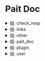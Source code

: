 # Pait Doc
<details><summary>组: check_resp</summary>

### 名称: TextResponseHanler.get

- API信息

    |作者|状态|函数|摘要|
    |---|---|---|---|
    |so1n    |<font color=#DC143C>undefined</font>    |<abbr title="file:/home/so1n/github/pait/example/param_verify/tornado_example.py;line: 408">TextResponseHanler.get</abbr>|    |
- 路径: /api/text-resp$
- 方法: get
- 请求:
- 响应:

    - TextRespModel

        - 响应信息

            |状态码|媒体类型|描述|
            |---|---|---|
            |200|text/plain|text response|
        - Header
            {'X-Example-Type': 'text'}

### 名称: HtmlResponseHanler.get

- API信息

    |作者|状态|函数|摘要|
    |---|---|---|---|
    |so1n    |<font color=#DC143C>undefined</font>    |<abbr title="file:/home/so1n/github/pait/example/param_verify/tornado_example.py;line: 416">HtmlResponseHanler.get</abbr>|    |
- 路径: /api/html-resp$
- 方法: get
- 请求:
- 响应:

    - HtmlRespModel

        - 响应信息

            |状态码|媒体类型|描述|
            |---|---|---|
            |200|text/html|html response|
        - Header
            {'X-Example-Type': 'html'}

### 名称: FileResponseHanler.get

- API信息

    |作者|状态|函数|摘要|
    |---|---|---|---|
    |so1n    |<font color=#DC143C>undefined</font>    |<abbr title="file:/home/so1n/github/pait/example/param_verify/tornado_example.py;line: 424">FileResponseHanler.get</abbr>|    |
- 路径: /api/file-resp$
- 方法: get
- 请求:
- 响应:

    - FileRespModel

        - 响应信息

            |状态码|媒体类型|描述|
            |---|---|---|
            |200|application/octet-stream|file response|
        - Header
            {'X-Example-Type': 'file'}

</details><details><summary>组: links</summary>

### 名称: LoginHanlder.post

- API信息

    |作者|状态|函数|摘要|
    |---|---|---|---|
    |so1n    |<font color=#DC143C>undefined</font>    |<abbr title="file:/home/so1n/github/pait/example/param_verify/tornado_example.py;line: 437">LoginHanlder.post</abbr>|    |
- 路径: /api/login$
- 方法: post
- 请求:
    - Body 参数

        |参数名称|类型|默认|示例|描述|其它|
        |---|---|---|---|---|---|
        |password|string|**`必填`**| |password||
        |uid|string|**`必填`**| |user id||
- 响应:

    - LoginRespModel

        - 响应信息

            |状态码|媒体类型|描述|
            |---|---|---|
            |200|application/json|login response|
        - 响应数据

            |参数名称|类型|默认|示例|描述|其它|
            |---|---|---|---|---|---|
            |code|integer| | |api code||
            |data.token|string|**`必填`**| | ||
            |msg|string|success| |api status msg||
        - 示例响应Json数据

            ```json
            {
              "code": 0,
              "msg": "success",
              "data": {
                "token": ""
              }
            }
            ```


### 名称: GetUserHandler.get

- API信息

    |作者|状态|函数|摘要|
    |---|---|---|---|
    |so1n    |<font color=#DC143C>undefined</font>    |<abbr title="file:/home/so1n/github/pait/example/param_verify/tornado_example.py;line: 450">GetUserHandler.get</abbr>|    |
- 路径: /api/user$
- 方法: get
- 请求:
    - Header 参数

        |参数名称|类型|默认|示例|描述|其它|
        |---|---|---|---|---|---|
        |token|string| |<pait.model.template.TemplateVar object at 0x7f12311cd0b8>|token||
- 响应:

    - SuccessRespModel

        - 响应信息

            |状态码|媒体类型|描述|
            |---|---|---|
            |200|application/json|success response|
        - 响应数据

            |参数名称|类型|默认|示例|描述|其它|
            |---|---|---|---|---|---|
            |code|integer| | |api code||
            |msg|string|success| |api status msg||
        - 示例响应Json数据

            ```json
            {
              "code": 0,
              "msg": "success"
            }
            ```


</details><details><summary>组: other</summary>

### 名称: ~~RaiseTipHandler.post~~



**描述**:test pait raise tip

- API信息

    |作者|状态|函数|摘要|
    |---|---|---|---|
    |so1n    |<font color=#DC143C>abandoned</font>    |<abbr title="file:/home/so1n/github/pait/example/param_verify/tornado_example.py;line: 82">RaiseTipHandler.post</abbr>|    |
- 路径: /api/raise-tip$
- 方法: post
- 请求:
    - Header 参数

        |参数名称|类型|默认|示例|描述|其它|
        |---|---|---|---|---|---|
        |content__type|string|**`必填`**| |content-type||
- 响应:

    - SimpleRespModel

        - 响应信息

            |状态码|媒体类型|描述|
            |---|---|---|
            |200|application/json|success response|
        - 响应数据

            |参数名称|类型|默认|示例|描述|其它|
            |---|---|---|---|---|---|
            |code|integer| | |api code||
            |data|object|**`必填`**| |success result||
            |msg|string|success| |api status msg||
        - 示例响应Json数据

            ```json
            {
              "code": 0,
              "msg": "success",
              "data": {}
            }
            ```

    - FailRespModel

        - 响应信息

            |状态码|媒体类型|描述|
            |---|---|---|
            |200|application/json|fail response|
        - 响应数据

            |参数名称|类型|默认|示例|描述|其它|
            |---|---|---|---|---|---|
            |code|integer|1| |api code||
            |msg|string|fail| |api status msg||
        - 示例响应Json数据

            ```json
            {
              "code": 1,
              "msg": "fail"
            }
            ```


### 名称: DependHandler.post



**描述**:Test Method:Post request, Pydantic Model

- API信息

    |作者|状态|函数|摘要|
    |---|---|---|---|
    |so1n    |<font color=#32CD32>release</font>    |<abbr title="file:/home/so1n/github/pait/example/param_verify/tornado_example.py;line: 118">DependHandler.post</abbr>|    |
- 路径: /api/depend$
- 方法: post
- 请求:
    - Body 参数

        |参数名称|类型|默认|示例|描述|其它|
        |---|---|---|---|---|---|
        |age|integer|**`必填`**| |age|[`exclusiveMinimum:1`], [`exclusiveMaximum:100`]|
    - Header 参数

        |参数名称|类型|默认|示例|描述|其它|
        |---|---|---|---|---|---|
        |user-agent|string|**`必填`**| |user agent||
- 响应:

    - SimpleRespModel

        - 响应信息

            |状态码|媒体类型|描述|
            |---|---|---|
            |200|application/json|success response|
        - 响应数据

            |参数名称|类型|默认|示例|描述|其它|
            |---|---|---|---|---|---|
            |code|integer| | |api code||
            |data|object|**`必填`**| |success result||
            |msg|string|success| |api status msg||
        - 示例响应Json数据

            ```json
            {
              "code": 0,
              "msg": "success",
              "data": {}
            }
            ```

    - FailRespModel

        - 响应信息

            |状态码|媒体类型|描述|
            |---|---|---|
            |200|application/json|fail response|
        - 响应数据

            |参数名称|类型|默认|示例|描述|其它|
            |---|---|---|---|---|---|
            |code|integer|1| |api code||
            |msg|string|fail| |api status msg||
        - 示例响应Json数据

            ```json
            {
              "code": 1,
              "msg": "fail"
            }
            ```


### 名称: SameAliasHandler.get

- API信息

    |作者|状态|函数|摘要|
    |---|---|---|---|
    |so1n    |<font color=#32CD32>release</font>    |<abbr title="file:/home/so1n/github/pait/example/param_verify/tornado_example.py;line: 134">SameAliasHandler.get</abbr>|    |
- 路径: /api/same-alias$
- 方法: get
- 请求:
    - Header 参数

        |参数名称|类型|默认|示例|描述|其它|
        |---|---|---|---|---|---|
        |token|string| | | ||
    - Query 参数

        |参数名称|类型|默认|示例|描述|其它|
        |---|---|---|---|---|---|
        |token|string| | | ||
- 响应:

    - SimpleRespModel

        - 响应信息

            |状态码|媒体类型|描述|
            |---|---|---|
            |200|application/json|success response|
        - 响应数据

            |参数名称|类型|默认|示例|描述|其它|
            |---|---|---|---|---|---|
            |code|integer| | |api code||
            |data|object|**`必填`**| |success result||
            |msg|string|success| |api status msg||
        - 示例响应Json数据

            ```json
            {
              "code": 0,
              "msg": "success",
              "data": {}
            }
            ```

    - FailRespModel

        - 响应信息

            |状态码|媒体类型|描述|
            |---|---|---|
            |200|application/json|fail response|
        - 响应数据

            |参数名称|类型|默认|示例|描述|其它|
            |---|---|---|---|---|---|
            |code|integer|1| |api code||
            |msg|string|fail| |api status msg||
        - 示例响应Json数据

            ```json
            {
              "code": 1,
              "msg": "fail"
            }
            ```


### 名称: PaitModelHanler.post



**描述**:Test pait model

- API信息

    |作者|状态|函数|摘要|
    |---|---|---|---|
    |so1n    |<font color=#32CD32>release</font>    |<abbr title="file:/home/so1n/github/pait/example/param_verify/tornado_example.py;line: 305">PaitModelHanler.post</abbr>|    |
- 路径: /api/pait-model$
- 方法: post
- 请求:
    - Body 参数

        |参数名称|类型|默认|示例|描述|其它|
        |---|---|---|---|---|---|
        |user_info|object|**`必填`**| | |[`properties:{'user_name': {'title': 'User Name', 'description': 'user name', 'maxLength': 4, 'minLength': 2, 'type': 'string'}, 'age': {'title': 'Age', 'description': 'age', 'exclusiveMinimum': 1, 'exclusiveMaximum': 100, 'type': 'integer'}}`], [`required:['user_name', 'age']`]|
    - Header 参数

        |参数名称|类型|默认|示例|描述|其它|
        |---|---|---|---|---|---|
        |user-agent|string|**`必填`**| |user agent||
    - Query 参数

        |参数名称|类型|默认|示例|描述|其它|
        |---|---|---|---|---|---|
        |uid|integer|**`必填`**| |user id|[`exclusiveMinimum:10`], [`exclusiveMaximum:1000`]|
- 响应:

    - SimpleRespModel

        - 响应信息

            |状态码|媒体类型|描述|
            |---|---|---|
            |200|application/json|success response|
        - 响应数据

            |参数名称|类型|默认|示例|描述|其它|
            |---|---|---|---|---|---|
            |code|integer| | |api code||
            |data|object|**`必填`**| |success result||
            |msg|string|success| |api status msg||
        - 示例响应Json数据

            ```json
            {
              "code": 0,
              "msg": "success",
              "data": {}
            }
            ```

    - FailRespModel

        - 响应信息

            |状态码|媒体类型|描述|
            |---|---|---|
            |200|application/json|fail response|
        - 响应数据

            |参数名称|类型|默认|示例|描述|其它|
            |---|---|---|---|---|---|
            |code|integer|1| |api code||
            |msg|string|fail| |api status msg||
        - 示例响应Json数据

            ```json
            {
              "code": 1,
              "msg": "fail"
            }
            ```


### 名称: DependContextmanagerHanler.get

- API信息

    |作者|状态|函数|摘要|
    |---|---|---|---|
    |so1n    |<font color=#DC143C>undefined</font>    |<abbr title="file:/home/so1n/github/pait/example/param_verify/tornado_example.py;line: 312">DependContextmanagerHanler.get</abbr>|    |
- 路径: /api/check-depend-contextmanager$
- 方法: get
- 请求:
    - Query 参数

        |参数名称|类型|默认|示例|描述|其它|
        |---|---|---|---|---|---|
        |is_raise|boolean| | | ||
        |uid|integer|**`必填`**| |user id|[`exclusiveMinimum:10`], [`exclusiveMaximum:1000`]|
- 响应:

    - SuccessRespModel

        - 响应信息

            |状态码|媒体类型|描述|
            |---|---|---|
            |200|application/json|success response|
        - 响应数据

            |参数名称|类型|默认|示例|描述|其它|
            |---|---|---|---|---|---|
            |code|integer| | |api code||
            |msg|string|success| |api status msg||
        - 示例响应Json数据

            ```json
            {
              "code": 0,
              "msg": "success"
            }
            ```

    - FailRespModel

        - 响应信息

            |状态码|媒体类型|描述|
            |---|---|---|
            |200|application/json|fail response|
        - 响应数据

            |参数名称|类型|默认|示例|描述|其它|
            |---|---|---|---|---|---|
            |code|integer|1| |api code||
            |msg|string|fail| |api status msg||
        - 示例响应Json数据

            ```json
            {
              "code": 1,
              "msg": "fail"
            }
            ```


### 名称: DependAsyncContextmanagerHanler.get

- API信息

    |作者|状态|函数|摘要|
    |---|---|---|---|
    |so1n    |<font color=#DC143C>undefined</font>    |<abbr title="file:/home/so1n/github/pait/example/param_verify/tornado_example.py;line: 320">DependAsyncContextmanagerHanler.get</abbr>|    |
- 路径: /api/check-depend-async-contextmanager$
- 方法: get
- 请求:
    - Query 参数

        |参数名称|类型|默认|示例|描述|其它|
        |---|---|---|---|---|---|
        |is_raise|boolean| | | ||
        |uid|integer|**`必填`**| |user id|[`exclusiveMinimum:10`], [`exclusiveMaximum:1000`]|
- 响应:

    - SuccessRespModel

        - 响应信息

            |状态码|媒体类型|描述|
            |---|---|---|
            |200|application/json|success response|
        - 响应数据

            |参数名称|类型|默认|示例|描述|其它|
            |---|---|---|---|---|---|
            |code|integer| | |api code||
            |msg|string|success| |api status msg||
        - 示例响应Json数据

            ```json
            {
              "code": 0,
              "msg": "success"
            }
            ```

    - FailRespModel

        - 响应信息

            |状态码|媒体类型|描述|
            |---|---|---|
            |200|application/json|fail response|
        - 响应数据

            |参数名称|类型|默认|示例|描述|其它|
            |---|---|---|---|---|---|
            |code|integer|1| |api code||
            |msg|string|fail| |api status msg||
        - 示例响应Json数据

            ```json
            {
              "code": 1,
              "msg": "fail"
            }
            ```


### 名称: PreDependContextmanagerHanler.get

- API信息

    |作者|状态|函数|摘要|
    |---|---|---|---|
    |so1n    |<font color=#DC143C>undefined</font>    |<abbr title="file:/home/so1n/github/pait/example/param_verify/tornado_example.py;line: 328">PreDependContextmanagerHanler.get</abbr>|    |
- 路径: /api/check-pre-depend-contextmanager$
- 方法: get
- 请求:
    - Query 参数

        |参数名称|类型|默认|示例|描述|其它|
        |---|---|---|---|---|---|
        |is_raise|boolean| | | ||
        |uid|integer|**`必填`**| |user id|[`exclusiveMinimum:10`], [`exclusiveMaximum:1000`]|
- 响应:

    - SuccessRespModel

        - 响应信息

            |状态码|媒体类型|描述|
            |---|---|---|
            |200|application/json|success response|
        - 响应数据

            |参数名称|类型|默认|示例|描述|其它|
            |---|---|---|---|---|---|
            |code|integer| | |api code||
            |msg|string|success| |api status msg||
        - 示例响应Json数据

            ```json
            {
              "code": 0,
              "msg": "success"
            }
            ```

    - FailRespModel

        - 响应信息

            |状态码|媒体类型|描述|
            |---|---|---|
            |200|application/json|fail response|
        - 响应数据

            |参数名称|类型|默认|示例|描述|其它|
            |---|---|---|---|---|---|
            |code|integer|1| |api code||
            |msg|string|fail| |api status msg||
        - 示例响应Json数据

            ```json
            {
              "code": 1,
              "msg": "fail"
            }
            ```


### 名称: PreDependAsyncContextmanagerHanler.get

- API信息

    |作者|状态|函数|摘要|
    |---|---|---|---|
    |so1n    |<font color=#DC143C>undefined</font>    |<abbr title="file:/home/so1n/github/pait/example/param_verify/tornado_example.py;line: 338">PreDependAsyncContextmanagerHanler.get</abbr>|    |
- 路径: /api/check-pre-depend-async-contextmanager$
- 方法: get
- 请求:
    - Query 参数

        |参数名称|类型|默认|示例|描述|其它|
        |---|---|---|---|---|---|
        |is_raise|boolean| | | ||
        |uid|integer|**`必填`**| |user id|[`exclusiveMinimum:10`], [`exclusiveMaximum:1000`]|
- 响应:

    - SuccessRespModel

        - 响应信息

            |状态码|媒体类型|描述|
            |---|---|---|
            |200|application/json|success response|
        - 响应数据

            |参数名称|类型|默认|示例|描述|其它|
            |---|---|---|---|---|---|
            |code|integer| | |api code||
            |msg|string|success| |api status msg||
        - 示例响应Json数据

            ```json
            {
              "code": 0,
              "msg": "success"
            }
            ```

    - FailRespModel

        - 响应信息

            |状态码|媒体类型|描述|
            |---|---|---|
            |200|application/json|fail response|
        - 响应数据

            |参数名称|类型|默认|示例|描述|其它|
            |---|---|---|---|---|---|
            |code|integer|1| |api code||
            |msg|string|fail| |api status msg||
        - 示例响应Json数据

            ```json
            {
              "code": 1,
              "msg": "fail"
            }
            ```


</details><details><summary>组: pait_doc</summary>

### 名称: GetRedocHtmlHandle.get

- API信息

    |作者|状态|函数|摘要|
    |---|---|---|---|
    |    |<font color=#DC143C>undefined</font>    |<abbr title="file:/home/so1n/github/pait/pait/app/tornado/_route.py;line: 61">AddDocRoute._gen_route.<locals>.GetRedocHtmlHandle.get</abbr>|    |
- 路径: /redoc$
- 方法: get
- 请求:
    - Query 参数

        |参数名称|类型|默认|示例|描述|其它|
        |---|---|---|---|---|---|
        |url_dict|object|**`必填`**| |Set the template variable, for example, there is a template parameter token, then the requested parameter is template-token=xxx||
- 响应:


### 名称: GetSwaggerUiHtmlHandle.get

- API信息

    |作者|状态|函数|摘要|
    |---|---|---|---|
    |    |<font color=#DC143C>undefined</font>    |<abbr title="file:/home/so1n/github/pait/pait/app/tornado/_route.py;line: 70">AddDocRoute._gen_route.<locals>.GetSwaggerUiHtmlHandle.get</abbr>|    |
- 路径: /swagger$
- 方法: get
- 请求:
    - Query 参数

        |参数名称|类型|默认|示例|描述|其它|
        |---|---|---|---|---|---|
        |url_dict|object|**`必填`**| |Set the template variable, for example, there is a template parameter token, then the requested parameter is template-token=xxx||
- 响应:


### 名称: OpenApiHandle.get

- API信息

    |作者|状态|函数|摘要|
    |---|---|---|---|
    |    |<font color=#DC143C>undefined</font>    |<abbr title="file:/home/so1n/github/pait/pait/app/tornado/_route.py;line: 79">AddDocRoute._gen_route.<locals>.OpenApiHandle.get</abbr>|    |
- 路径: /openapi.json$
- 方法: get
- 请求:
    - Query 参数

        |参数名称|类型|默认|示例|描述|其它|
        |---|---|---|---|---|---|
        |pin_code|string| | | ||
        |url_dict|object|**`必填`**| |Set the template variable, for example, there is a template parameter token, then the requested parameter is template-token=xxx||
- 响应:


</details><details><summary>组: plugin</summary>

### 名称: AutoCompleteJsonHandler.get



**描述**:Test json plugin by resp type is dict

- API信息

    |作者|状态|函数|摘要|
    |---|---|---|---|
    |so1n    |<font color=#DC143C>undefined</font>    |<abbr title="file:/home/so1n/github/pait/example/param_verify/tornado_example.py;line: 461">AutoCompleteJsonHandler.get</abbr>|    |
- 路径: /api/auto-complete-json-plugin$
- 方法: get
- 请求:
    - Query 参数

        |参数名称|类型|默认|示例|描述|其它|
        |---|---|---|---|---|---|
        |age|integer|**`必填`**| |age|[`exclusiveMinimum:1`], [`exclusiveMaximum:100`]|
        |display_age|integer| | |display_age||
        |email|string|example@xxx.com| |user email||
        |uid|integer|**`必填`**| |user id|[`exclusiveMinimum:10`], [`exclusiveMaximum:1000`]|
        |user_name|string|**`必填`**| |user name|[`maxLength:4`], [`minLength:2`]|
- 响应:

    - UserSuccessRespModel3

        - 响应信息

            |状态码|媒体类型|描述|
            |---|---|---|
            |200|application/json|success response|
        - 响应数据

            |参数名称|类型|默认|示例|描述|其它|
            |---|---|---|---|---|---|
            |code|integer| | |api code||
            |data.age|integer|**`必填`**| |age|[`exclusiveMinimum:1`], [`exclusiveMaximum:100`]|
            |data.email|string|**`必填`**| |user email||
            |data.uid|integer|**`必填`**| |user id|[`exclusiveMinimum:10`], [`exclusiveMaximum:1000`]|
            |data.user_name|string|**`必填`**| |user name|[`maxLength:4`], [`minLength:2`]|
            |msg|string|success| |api status msg||
        - 示例响应Json数据

            ```json
            {
              "code": 0,
              "msg": "success",
              "data": {
                "uid": 0,
                "user_name": "",
                "age": 0,
                "email": ""
              }
            }
            ```


### 名称: CheckJsonPluginHandler.get



**描述**:Test json plugin by resp type is dict

- API信息

    |作者|状态|函数|摘要|
    |---|---|---|---|
    |so1n    |<font color=#DC143C>undefined</font>    |<abbr title="file:/home/so1n/github/pait/example/param_verify/tornado_example.py;line: 486">CheckJsonPluginHandler.get</abbr>|    |
- 路径: /api/check-json-plugin$
- 方法: get
- 请求:
    - Query 参数

        |参数名称|类型|默认|示例|描述|其它|
        |---|---|---|---|---|---|
        |age|integer|**`必填`**| |age|[`exclusiveMinimum:1`], [`exclusiveMaximum:100`]|
        |display_age|integer| | |display_age||
        |email|string|example@xxx.com| |user email||
        |uid|integer|**`必填`**| |user id|[`exclusiveMinimum:10`], [`exclusiveMaximum:1000`]|
        |user_name|string|**`必填`**| |user name|[`maxLength:4`], [`minLength:2`]|
- 响应:

    - UserSuccessRespModel3

        - 响应信息

            |状态码|媒体类型|描述|
            |---|---|---|
            |200|application/json|success response|
        - 响应数据

            |参数名称|类型|默认|示例|描述|其它|
            |---|---|---|---|---|---|
            |code|integer| | |api code||
            |data.age|integer|**`必填`**| |age|[`exclusiveMinimum:1`], [`exclusiveMaximum:100`]|
            |data.email|string|**`必填`**| |user email||
            |data.uid|integer|**`必填`**| |user id|[`exclusiveMinimum:10`], [`exclusiveMaximum:1000`]|
            |data.user_name|string|**`必填`**| |user name|[`maxLength:4`], [`minLength:2`]|
            |msg|string|success| |api status msg||
        - 示例响应Json数据

            ```json
            {
              "code": 0,
              "msg": "success",
              "data": {
                "uid": 0,
                "user_name": "",
                "age": 0,
                "email": ""
              }
            }
            ```


### 名称: CheckJsonPlugin1Handler.get



**描述**:Test json plugin by resp type is typed dict

- API信息

    |作者|状态|函数|摘要|
    |---|---|---|---|
    |so1n    |<font color=#DC143C>undefined</font>    |<abbr title="file:/home/so1n/github/pait/example/param_verify/tornado_example.py;line: 529">CheckJsonPlugin1Handler.get</abbr>|    |
- 路径: /api/check-json-plugin-1$
- 方法: get
- 请求:
    - Query 参数

        |参数名称|类型|默认|示例|描述|其它|
        |---|---|---|---|---|---|
        |age|integer|**`必填`**| |age|[`exclusiveMinimum:1`], [`exclusiveMaximum:100`]|
        |display_age|integer| | |display_age||
        |email|string|example@xxx.com| |user email||
        |uid|integer|**`必填`**| |user id|[`exclusiveMinimum:10`], [`exclusiveMaximum:1000`]|
        |user_name|string|**`必填`**| |user name|[`maxLength:4`], [`minLength:2`]|
- 响应:

    - UserSuccessRespModel3

        - 响应信息

            |状态码|媒体类型|描述|
            |---|---|---|
            |200|application/json|success response|
        - 响应数据

            |参数名称|类型|默认|示例|描述|其它|
            |---|---|---|---|---|---|
            |code|integer| | |api code||
            |data.age|integer|**`必填`**| |age|[`exclusiveMinimum:1`], [`exclusiveMaximum:100`]|
            |data.email|string|**`必填`**| |user email||
            |data.uid|integer|**`必填`**| |user id|[`exclusiveMinimum:10`], [`exclusiveMaximum:1000`]|
            |data.user_name|string|**`必填`**| |user name|[`maxLength:4`], [`minLength:2`]|
            |msg|string|success| |api status msg||
        - 示例响应Json数据

            ```json
            {
              "code": 0,
              "msg": "success",
              "data": {
                "uid": 0,
                "user_name": "",
                "age": 0,
                "email": ""
              }
            }
            ```


</details><details><summary>组: user</summary>

### 名称: PostHandler.post



**描述**:Test Method:Post Pydantic Model

- API信息

    |作者|状态|函数|摘要|
    |---|---|---|---|
    |so1n    |<font color=#32CD32>release</font>    |<abbr title="file:/home/so1n/github/pait/example/param_verify/tornado_example.py;line: 97">PostHandler.post</abbr>|    |
- 路径: /api/post$
- 方法: post
- 请求:
    - Body 参数

        |参数名称|类型|默认|示例|描述|其它|
        |---|---|---|---|---|---|
        |age|integer|**`必填`**|25|age|[`exclusiveMinimum:1`], [`exclusiveMaximum:100`]|
        |sex|enum|Only choose from: `man`,`woman`| |sex|[`enum:['man', 'woman']`]|
        |uid|integer|**`必填`**|123|user id|[`exclusiveMinimum:10`], [`exclusiveMaximum:1000`]|
        |user_name|string|**`必填`**|so1n|user name|[`maxLength:4`], [`minLength:2`]|
    - Header 参数

        |参数名称|类型|默认|示例|描述|其它|
        |---|---|---|---|---|---|
        |Content-Type|string|**`必填`**| |content-type||
- 响应:

    - UserSuccessRespModel

        - 响应信息

            |状态码|媒体类型|描述|
            |---|---|---|
            |200|application/json|success response|
        - 响应数据

            |参数名称|类型|默认|示例|描述|其它|
            |---|---|---|---|---|---|
            |code|integer| | |api code||
            |data.age|integer|99| |age|[`exclusiveMinimum:1`], [`exclusiveMaximum:100`]|
            |data.content_type|string|**`必填`**| |content-type||
            |data.uid|integer|666| |user id|[`exclusiveMinimum:10`], [`exclusiveMaximum:1000`]|
            |data.user_name|string|mock_name| |user name|[`maxLength:10`], [`minLength:2`]|
            |msg|string|success| |api status msg||
        - 示例响应Json数据

            ```json
            {
              "code": 0,
              "msg": "success",
              "data": {
                "uid": 666,
                "user_name": "mock_name",
                "age": 99,
                "sex": "man",
                "content_type": ""
              }
            }
            ```

    - FailRespModel

        - 响应信息

            |状态码|媒体类型|描述|
            |---|---|---|
            |200|application/json|fail response|
        - 响应数据

            |参数名称|类型|默认|示例|描述|其它|
            |---|---|---|---|---|---|
            |code|integer|1| |api code||
            |msg|string|fail| |api status msg||
        - 示例响应Json数据

            ```json
            {
              "code": 1,
              "msg": "fail"
            }
            ```


### 名称: FieldDefaultFactoryHandler.post

- API信息

    |作者|状态|函数|摘要|
    |---|---|---|---|
    |so1n    |<font color=#00BFFF>test</font>    |<abbr title="file:/home/so1n/github/pait/example/param_verify/tornado_example.py;line: 146">FieldDefaultFactoryHandler.post</abbr>|    |
- 路径: /api/field-default-factory$
- 方法: post
- 请求:
    - Body 参数

        |参数名称|类型|默认|示例|描述|其它|
        |---|---|---|---|---|---|
        |data_dict|object|**`必填`**| |test default factory||
        |data_list|array|**`必填`**| |test default factory|[`items:{'type': 'string'}`]|
        |demo_value|integer|**`必填`**| |Json body value not empty||
- 响应:

    - SimpleRespModel

        - 响应信息

            |状态码|媒体类型|描述|
            |---|---|---|
            |200|application/json|success response|
        - 响应数据

            |参数名称|类型|默认|示例|描述|其它|
            |---|---|---|---|---|---|
            |code|integer| | |api code||
            |data|object|**`必填`**| |success result||
            |msg|string|success| |api status msg||
        - 示例响应Json数据

            ```json
            {
              "code": 0,
              "msg": "success",
              "data": {}
            }
            ```

    - FailRespModel

        - 响应信息

            |状态码|媒体类型|描述|
            |---|---|---|
            |200|application/json|fail response|
        - 响应数据

            |参数名称|类型|默认|示例|描述|其它|
            |---|---|---|---|---|---|
            |code|integer|1| |api code||
            |msg|string|fail| |api status msg||
        - 示例响应Json数据

            ```json
            {
              "code": 1,
              "msg": "fail"
            }
            ```


### 名称: PaitBaseFieldHandler.post

- API信息

    |作者|状态|函数|摘要|
    |---|---|---|---|
    |so1n    |<font color=#32CD32>release</font>    |<abbr title="file:/home/so1n/github/pait/example/param_verify/tornado_example.py;line: 163">PaitBaseFieldHandler.post</abbr>|    |
- 路径: /api/pait-base-field/(?P<age>\w+)$
- 方法: post
- 请求:
    - Cookie 参数

        |参数名称|类型|默认|示例|描述|其它|
        |---|---|---|---|---|---|
        |cookie|object|**`必填`**| |cookie||
    - File 参数

        |参数名称|类型|默认|示例|描述|其它|
        |---|---|---|---|---|---|
        |upload_file|object|**`必填`**| |upload file||
    - Form 参数

        |参数名称|类型|默认|示例|描述|其它|
        |---|---|---|---|---|---|
        |a|string|**`必填`**| |form data||
        |b|string|**`必填`**| |form data||
    - Multiform 参数

        |参数名称|类型|默认|示例|描述|其它|
        |---|---|---|---|---|---|
        |c|array|**`必填`**| |form data|[`items:{'type': 'string'}`]|
    - Multiquery 参数

        |参数名称|类型|默认|示例|描述|其它|
        |---|---|---|---|---|---|
        |multi_user_name|array|**`必填`**| |user name|[`maxLength:4`], [`minLength:2`], [`items:{'type': 'string', 'minLength': 2, 'maxLength': 4}`]|
    - Path 参数

        |参数名称|类型|默认|示例|描述|其它|
        |---|---|---|---|---|---|
        |age|integer|**`必填`**| |age|[`exclusiveMinimum:1`], [`exclusiveMaximum:100`]|
    - Query 参数

        |参数名称|类型|默认|示例|描述|其它|
        |---|---|---|---|---|---|
        |email|string|example@xxx.com| |user email||
        |sex|enum|Only choose from: `man`,`woman`| |sex|[`enum:['man', 'woman']`]|
        |uid|integer|**`必填`**| |user id|[`exclusiveMinimum:10`], [`exclusiveMaximum:1000`]|
        |user_name|string|**`必填`**| |user name|[`maxLength:4`], [`minLength:2`]|
- 响应:

    - SimpleRespModel

        - 响应信息

            |状态码|媒体类型|描述|
            |---|---|---|
            |200|application/json|success response|
        - 响应数据

            |参数名称|类型|默认|示例|描述|其它|
            |---|---|---|---|---|---|
            |code|integer| | |api code||
            |data|object|**`必填`**| |success result||
            |msg|string|success| |api status msg||
        - 示例响应Json数据

            ```json
            {
              "code": 0,
              "msg": "success",
              "data": {}
            }
            ```

    - FailRespModel

        - 响应信息

            |状态码|媒体类型|描述|
            |---|---|---|
            |200|application/json|fail response|
        - 响应数据

            |参数名称|类型|默认|示例|描述|其它|
            |---|---|---|---|---|---|
            |code|integer|1| |api code||
            |msg|string|fail| |api status msg||
        - 示例响应Json数据

            ```json
            {
              "code": 1,
              "msg": "fail"
            }
            ```


### 名称: MockHandler.get



**描述**:Test Field

- API信息

    |作者|状态|函数|摘要|
    |---|---|---|---|
    |so1n    |<font color=#32CD32>release</font>    |<abbr title="file:/home/so1n/github/pait/example/param_verify/tornado_example.py;line: 271">MockHandler.get</abbr>|    |
- 路径: /api/mock/(?P<age>\w+)$
- 方法: get
- 请求:
    - Multiquery 参数

        |参数名称|类型|默认|示例|描述|其它|
        |---|---|---|---|---|---|
        |multi_user_name|array|**`必填`**| |user name|[`maxLength:4`], [`minLength:2`], [`items:{'type': 'string', 'minLength': 2, 'maxLength': 4}`]|
    - Path 参数

        |参数名称|类型|默认|示例|描述|其它|
        |---|---|---|---|---|---|
        |age|integer|**`必填`**| |age||
    - Query 参数

        |参数名称|类型|默认|示例|描述|其它|
        |---|---|---|---|---|---|
        |email|string|example@xxx.com| |user email||
        |sex|enum|Only choose from: `man`,`woman`| |sex|[`enum:['man', 'woman']`]|
        |uid|integer|**`必填`**| |user id|[`exclusiveMinimum:10`], [`exclusiveMaximum:1000`]|
        |user_name|string|**`必填`**| |user name|[`maxLength:4`], [`minLength:2`]|
- 响应:

    - UserSuccessRespModel2

        - 响应信息

            |状态码|媒体类型|描述|
            |---|---|---|
            |200|application/json|success response|
        - 响应数据

            |参数名称|类型|默认|示例|描述|其它|
            |---|---|---|---|---|---|
            |code|integer| | |api code||
            |data.age|integer|**`必填`**|99|age|[`exclusiveMinimum:1`], [`exclusiveMaximum:100`]|
            |data.email|string|**`必填`**|example@so1n.me|user email||
            |data.multi_user_name|array|**`必填`**|['mock_name']|user name|[`maxLength:10`], [`minLength:2`], [`items:{'type': 'string', 'minLength': 2, 'maxLength': 10}`]|
            |data.uid|integer|**`必填`**|666|user id|[`exclusiveMinimum:10`], [`exclusiveMaximum:1000`]|
            |data.user_name|string|**`必填`**|mock_name|user name|[`maxLength:10`], [`minLength:2`]|
            |msg|string|success| |api status msg||
        - 示例响应Json数据

            ```json
            {
              "code": 0,
              "msg": "success",
              "data": {
                "uid": 666,
                "user_name": "mock_name",
                "multi_user_name": [],
                "sex": "man",
                "age": 99,
                "email": "example@so1n.me"
              }
            }
            ```

    - FailRespModel

        - 响应信息

            |状态码|媒体类型|描述|
            |---|---|---|
            |200|application/json|fail response|
        - 响应数据

            |参数名称|类型|默认|示例|描述|其它|
            |---|---|---|---|---|---|
            |code|integer|1| |api code||
            |msg|string|fail| |api status msg||
        - 示例响应Json数据

            ```json
            {
              "code": 1,
              "msg": "fail"
            }
            ```


### 名称: CbvHandler.get



**描述**:Text Pydantic Model and Field

- API信息

    |作者|状态|函数|摘要|
    |---|---|---|---|
    |so1n    |<font color=#32CD32>release</font>    |<abbr title="file:/home/so1n/github/pait/example/param_verify/tornado_example.py;line: 352">CbvHandler.get</abbr>|    |
- 路径: /api/cbv$
- 方法: get
- 请求:
    - Header 参数

        |参数名称|类型|默认|示例|描述|其它|
        |---|---|---|---|---|---|
        |Content-Type|string|**`必填`**| | ||
    - Query 参数

        |参数名称|类型|默认|示例|描述|其它|
        |---|---|---|---|---|---|
        |age|integer|**`必填`**|25|age|[`exclusiveMinimum:1`], [`exclusiveMaximum:100`]|
        |sex|enum|Only choose from: `man`,`woman`| |sex|[`enum:['man', 'woman']`]|
        |uid|integer|**`必填`**| |user id|[`exclusiveMinimum:10`], [`exclusiveMaximum:1000`]|
        |user_name|string|**`必填`**| |user name|[`maxLength:4`], [`minLength:2`]|
- 响应:

    - UserSuccessRespModel

        - 响应信息

            |状态码|媒体类型|描述|
            |---|---|---|
            |200|application/json|success response|
        - 响应数据

            |参数名称|类型|默认|示例|描述|其它|
            |---|---|---|---|---|---|
            |code|integer| | |api code||
            |data.age|integer|99| |age|[`exclusiveMinimum:1`], [`exclusiveMaximum:100`]|
            |data.content_type|string|**`必填`**| |content-type||
            |data.uid|integer|666| |user id|[`exclusiveMinimum:10`], [`exclusiveMaximum:1000`]|
            |data.user_name|string|mock_name| |user name|[`maxLength:10`], [`minLength:2`]|
            |msg|string|success| |api status msg||
        - 示例响应Json数据

            ```json
            {
              "code": 0,
              "msg": "success",
              "data": {
                "uid": 666,
                "user_name": "mock_name",
                "age": 99,
                "sex": "man",
                "content_type": ""
              }
            }
            ```

    - FailRespModel

        - 响应信息

            |状态码|媒体类型|描述|
            |---|---|---|
            |200|application/json|fail response|
        - 响应数据

            |参数名称|类型|默认|示例|描述|其它|
            |---|---|---|---|---|---|
            |code|integer|1| |api code||
            |msg|string|fail| |api status msg||
        - 示例响应Json数据

            ```json
            {
              "code": 1,
              "msg": "fail"
            }
            ```


### 名称: CbvHandler.post



**描述**:test cbv post method

- API信息

    |作者|状态|函数|摘要|
    |---|---|---|---|
    |so1n    |<font color=#32CD32>release</font>    |<abbr title="file:/home/so1n/github/pait/example/param_verify/tornado_example.py;line: 379">CbvHandler.post</abbr>|    |
- 路径: /api/cbv$
- 方法: post
- 请求:
    - Body 参数

        |参数名称|类型|默认|示例|描述|其它|
        |---|---|---|---|---|---|
        |age|integer|**`必填`**|25|age|[`exclusiveMinimum:1`], [`exclusiveMaximum:100`]|
        |sex|enum|Only choose from: `man`,`woman`| |sex|[`enum:['man', 'woman']`]|
        |uid|integer|**`必填`**| |user id|[`exclusiveMinimum:10`], [`exclusiveMaximum:1000`]|
        |user_name|string|**`必填`**| |user name|[`maxLength:4`], [`minLength:2`]|
    - Header 参数

        |参数名称|类型|默认|示例|描述|其它|
        |---|---|---|---|---|---|
        |Content-Type|string|**`必填`**| | ||
- 响应:

    - UserSuccessRespModel

        - 响应信息

            |状态码|媒体类型|描述|
            |---|---|---|
            |200|application/json|success response|
        - 响应数据

            |参数名称|类型|默认|示例|描述|其它|
            |---|---|---|---|---|---|
            |code|integer| | |api code||
            |data.age|integer|99| |age|[`exclusiveMinimum:1`], [`exclusiveMaximum:100`]|
            |data.content_type|string|**`必填`**| |content-type||
            |data.uid|integer|666| |user id|[`exclusiveMinimum:10`], [`exclusiveMaximum:1000`]|
            |data.user_name|string|mock_name| |user name|[`maxLength:10`], [`minLength:2`]|
            |msg|string|success| |api status msg||
        - 示例响应Json数据

            ```json
            {
              "code": 0,
              "msg": "success",
              "data": {
                "uid": 666,
                "user_name": "mock_name",
                "age": 99,
                "sex": "man",
                "content_type": ""
              }
            }
            ```

    - FailRespModel

        - 响应信息

            |状态码|媒体类型|描述|
            |---|---|---|
            |200|application/json|fail response|
        - 响应数据

            |参数名称|类型|默认|示例|描述|其它|
            |---|---|---|---|---|---|
            |code|integer|1| |api code||
            |msg|string|fail| |api status msg||
        - 示例响应Json数据

            ```json
            {
              "code": 1,
              "msg": "fail"
            }
            ```


### 名称: CheckParamHandler.get



**描述**:Test check param

- API信息

    |作者|状态|函数|摘要|
    |---|---|---|---|
    |so1n    |<font color=#32CD32>release</font>    |<abbr title="file:/home/so1n/github/pait/example/param_verify/tornado_example.py;line: 205">CheckParamHandler.get</abbr>|    |
- 路径: /api/check-param$
- 方法: get
- 请求:
    - Query 参数

        |参数名称|类型|默认|示例|描述|其它|
        |---|---|---|---|---|---|
        |age|integer|**`必填`**| |age|[`exclusiveMinimum:1`], [`exclusiveMaximum:100`]|
        |alias_user_name|string| | |user name|[`maxLength:4`], [`minLength:2`]|
        |birthday|string| | |birthday||
        |email|string|example@xxx.com| |user email||
        |sex|enum|Only choose from: `man`,`woman`| |sex|[`enum:['man', 'woman']`]|
        |uid|integer|**`必填`**| |user id|[`exclusiveMinimum:10`], [`exclusiveMaximum:1000`]|
        |user_name|string| | |user name|[`maxLength:4`], [`minLength:2`]|
- 响应:

    - UserSuccessRespModel2

        - 响应信息

            |状态码|媒体类型|描述|
            |---|---|---|
            |200|application/json|success response|
        - 响应数据

            |参数名称|类型|默认|示例|描述|其它|
            |---|---|---|---|---|---|
            |code|integer| | |api code||
            |data.age|integer|**`必填`**|99|age|[`exclusiveMinimum:1`], [`exclusiveMaximum:100`]|
            |data.email|string|**`必填`**|example@so1n.me|user email||
            |data.multi_user_name|array|**`必填`**|['mock_name']|user name|[`maxLength:10`], [`minLength:2`], [`items:{'type': 'string', 'minLength': 2, 'maxLength': 10}`]|
            |data.uid|integer|**`必填`**|666|user id|[`exclusiveMinimum:10`], [`exclusiveMaximum:1000`]|
            |data.user_name|string|**`必填`**|mock_name|user name|[`maxLength:10`], [`minLength:2`]|
            |msg|string|success| |api status msg||
        - 示例响应Json数据

            ```json
            {
              "code": 0,
              "msg": "success",
              "data": {
                "uid": 666,
                "user_name": "mock_name",
                "multi_user_name": [],
                "sex": "man",
                "age": 99,
                "email": "example@so1n.me"
              }
            }
            ```

    - FailRespModel

        - 响应信息

            |状态码|媒体类型|描述|
            |---|---|---|
            |200|application/json|fail response|
        - 响应数据

            |参数名称|类型|默认|示例|描述|其它|
            |---|---|---|---|---|---|
            |code|integer|1| |api code||
            |msg|string|fail| |api status msg||
        - 示例响应Json数据

            ```json
            {
              "code": 1,
              "msg": "fail"
            }
            ```


### 名称: CheckRespHandler.get



**描述**:Test test-helper check response

- API信息

    |作者|状态|函数|摘要|
    |---|---|---|---|
    |so1n    |<font color=#32CD32>release</font>    |<abbr title="file:/home/so1n/github/pait/example/param_verify/tornado_example.py;line: 242">CheckRespHandler.get</abbr>|    |
- 路径: /api/check-resp$
- 方法: get
- 请求:
    - Query 参数

        |参数名称|类型|默认|示例|描述|其它|
        |---|---|---|---|---|---|
        |age|integer|**`必填`**| |age|[`exclusiveMinimum:1`], [`exclusiveMaximum:100`]|
        |display_age|integer| | |display_age||
        |email|string|example@xxx.com| |user email||
        |uid|integer|**`必填`**| |user id|[`exclusiveMinimum:10`], [`exclusiveMaximum:1000`]|
        |user_name|string|**`必填`**| |user name|[`maxLength:4`], [`minLength:2`]|
- 响应:

    - UserSuccessRespModel3

        - 响应信息

            |状态码|媒体类型|描述|
            |---|---|---|
            |200|application/json|success response|
        - 响应数据

            |参数名称|类型|默认|示例|描述|其它|
            |---|---|---|---|---|---|
            |code|integer| | |api code||
            |data.age|integer|**`必填`**| |age|[`exclusiveMinimum:1`], [`exclusiveMaximum:100`]|
            |data.email|string|**`必填`**| |user email||
            |data.uid|integer|**`必填`**| |user id|[`exclusiveMinimum:10`], [`exclusiveMaximum:1000`]|
            |data.user_name|string|**`必填`**| |user name|[`maxLength:4`], [`minLength:2`]|
            |msg|string|success| |api status msg||
        - 示例响应Json数据

            ```json
            {
              "code": 0,
              "msg": "success",
              "data": {
                "uid": 0,
                "user_name": "",
                "age": 0,
                "email": ""
              }
            }
            ```

    - FailRespModel

        - 响应信息

            |状态码|媒体类型|描述|
            |---|---|---|
            |200|application/json|fail response|
        - 响应数据

            |参数名称|类型|默认|示例|描述|其它|
            |---|---|---|---|---|---|
            |code|integer|1| |api code||
            |msg|string|fail| |api status msg||
        - 示例响应Json数据

            ```json
            {
              "code": 1,
              "msg": "fail"
            }
            ```


</details>
